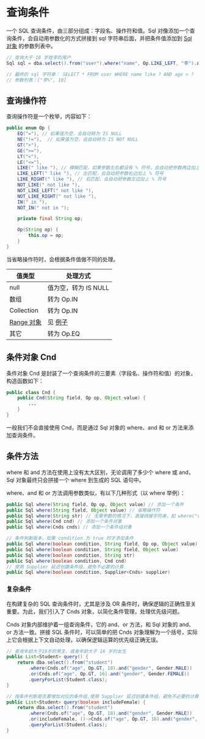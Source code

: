 # 查询条件

一个 SQL 查询条件，由三部分组成：字段名、操作符和值。Sql 对像添加一个查询条件，会自动用参数化的方式拼接到 sql 字符串后面，并把条件值添加到 [Sql 对象](/sql/sql) 的参数列表中。

```java
// 查询大于 18 岁姓李的用户
Sql sql = dba.select().from("user").where("name", Op.LIKE_LEFT, "李").and("age", Op.GT, 18);

// 最终的 sql 字符串： SELECT * FROM user WHERE name like ? AND age > ?
// 参数列表：["李%", 18]
```

## 查询操作符

查询操作符是一个枚举，内容如下：

```java
public enum Op {
    EQ("="), // 如果值为空，会自动转为 IS NULL
    NE("!="),  // 如果值为空，会自动转为 IS NOT NULL
    GT(">"),
    GE(">="),
    LT("<"),
    LE("<="),
    LIKE(" like "), // 模糊匹配，如果参数左右都没有 % 符号，会自动把参数两边加上 % 符号
    LIKE_LEFT(" like "), // 左匹配，会自动把参数右边加上 % 符号
    LIKE_RIGHT(" like "), // 右匹配，会自动把参数左边加上 % 符号
    NOT_LIKE(" not like "),
    NOT_LIKE_LEFT(" not like "),
    NOT_LIKE_RIGHT(" not like "),
    IN(" in "),
    NOT_IN(" not in ");

    private final String op;

    Op(String op) {
        this.op = op;
    }
}
```

当省略操作符时，会根据条件值做不同的处理。

| 值类型                     | 处理方式                                         |
| -------------------------- | ------------------------------------------------ |
| null                       | 值为空，转为 IS NULL                             |
| 数组                       | 转为 Op.IN                                       |
| Collection                 | 转为 Op.IN                                       |
| [Range 对象](/other/range) | 见 [例子](/other/range#range-对象的作为查询参数) |
| 其它                       | 转为 Op.EQ                                       |

## 条件对象 Cnd

条件对象 Cnd 是封装了一个查询条件的三要素（字段名、操作符和值）的对象，构造函数如下：

```java
public class Cnd {
    public Cnd(String field, Op op, Object value) {
        ...
    }
}
```

一般我们不会直接使用 Cnd，而是通过 Sql 对象的 where、and 和 or 方法来添加查询条件。

## 条件方法

where 和 and 方法在使用上没有太大区别，无论调用了多少个 where 或 and，Sql 对象最终只会拼接一个 where 到生成的 SQL 语句中。

where、and 和 or 方法调用参数类似，有以下几种形式（以 where 举例）：

```java
public Sql where(String field, Op op, Object value) // 添加一个条件
public Sql where(String field, Object value) // 省略操作符
public Sql where(String str) // 无需参数的情况下，直接拼接字符串，如 where("status=1")
public Sql where(Cnd cnd) // 添加一个条件对象
public Sql where(Cnds cnds) // 添加一个条件组对象

// 条件判断版本，如果 condition 为 true 时才添加条件
public Sql where(boolean condition, String field, Op op, Object value)
public Sql where(boolean condition, String field, Object value)
public Sql where(boolean condition, String str)
public Sql where(boolean condition, Cnd cnd)
// 使用 Supplier 延迟创建条件组，避免不必要的计算
public Sql where(boolean condition, Supplier<Cnds> supplier)
```

### 复杂条件

在构建复杂的 SQL 查询条件时，尤其是涉及 OR 条件时，确保逻辑的正确性至关重要。为此，我们引入了 Cnds 对象，以简化条件管理，处理优先级问题。

Cnds 对象内部维护着一组查询条件，它的 and、or 方法，和 Sql 对象的 and、or 方法一致。拼接 SQL 条件时，可以简单的把 Cnds 对象理解为一个括号，实际上它会根据上下文自动处理，以确保逻辑运算的优先级正确无误。

```java
// 查询年龄大于18岁的男生，或者年龄大于 16 岁的女生
public List<Student> query() {
    return dba.select().from("student")
        .where(Cnds.of("age", Op.GT, 18).and("gender", Gender.MALE))
        .or(Cnds.of("age", Op.GT, 16).and("gender", Gender.FEMALE))
        .queryForList(Student.class);
}

// 按条件判断是否要增加对应的条件组,使用 Supplier 延迟创建条件组，避免不必要的计算。
public List<Student> query(boolean includeFemale) {
    return dba.select().from("student")
        .where(Cnds.of("age", Op.GT, 18).and("gender", Gender.MALE))
        .or(includeFemale, ()->Cnds.of("age", Op.GT, 16).and("gender", Gender.FEMALE))
        .queryForList(Student.class);
}
```
